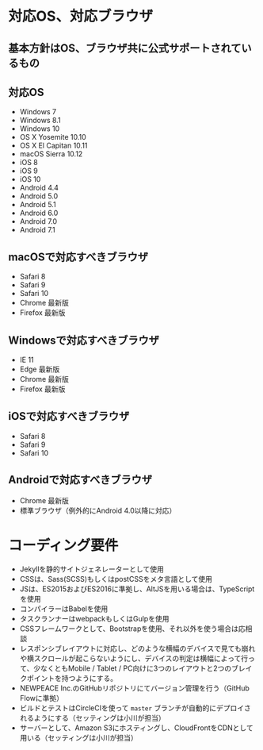 # 対応OS、対応ブラウザ

## 基本方針はOS、ブラウザ共に公式サポートされているもの

## 対応OS
* Windows 7
* Windows 8.1
* Windows 10
* OS X Yosemite 10.10
* OS X El Capitan 10.11
* macOS Sierra 10.12
* iOS 8
* iOS 9
* iOS 10
* Android 4.4
* Android 5.0
* Android 5.1
* Android 6.0
* Android 7.0
* Android 7.1

## macOSで対応すべきブラウザ
* Safari 8
* Safari 9
* Safari 10
* Chrome 最新版
* Firefox 最新版

## Windowsで対応すべきブラウザ
* IE 11
* Edge 最新版
* Chrome 最新版
* Firefox 最新版

## iOSで対応すべきブラウザ
* Safari 8
* Safari 9
* Safari 10

## Androidで対応すべきブラウザ
* Chrome 最新版
* 標準ブラウザ（例外的にAndroid 4.0以降に対応）


# コーディング要件
* Jekyllを静的サイトジェネレーターとして使用
* CSSは、Sass(SCSS)もしくはpostCSSをメタ言語として使用
* JSは、ES2015およびES2016に準拠し、AltJSを用いる場合は、TypeScriptを使用
* コンパイラーはBabelを使用
* タスクランナーはwebpackもしくはGulpを使用
* CSSフレームワークとして、Bootstrapを使用、それ以外を使う場合は応相談
* レスポンシブレイアウトに対応し、どのような横幅のデバイスで見ても崩れや横スクロールが起こらないようにし、デバイスの判定は横幅によって行って、少なくともMobile / Tablet / PC向けに3つのレイアウトと2つのブレイクポイントを持つようにする。
* NEWPEACE Inc.のGitHubリポジトリにてバージョン管理を行う（GitHub Flowに準拠）
* ビルドとテストはCircleCIを使って `master` ブランチが自動的にデプロイされるようにする（セッティングは小川が担当）
* サーバーとして、Amazon S3にホスティングし、CloudFrontをCDNとして用いる（セッティングは小川が担当）
